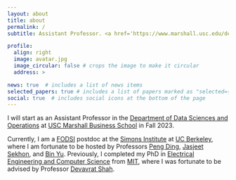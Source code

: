 ```yaml
---
layout: about
title: about
permalink: /
subtitle: Assistant Professor. <a href='https://www.marshall.usc.edu/departments/data-sciences-and-operations'>DSO Department</a>. <a href='https://www.marshall.usc.edu/'>USC Marshall Business School</a>.

profile:
  align: right
  image: avatar.jpg
  image_circular: false # crops the image to make it circular
  address: >

news: true  # includes a list of news items
selected_papers: true # includes a list of papers marked as "selected={true}"
social: true  # includes social icons at the bottom of the page
---
```


I will start as an Assistant Professor in the [Department of Data Sciences and Operations](https://www.marshall.usc.edu/departments/data-sciences-and-operations) at [USC Marshall Business School](https://www.marshall.usc.edu/) in Fall 2023. 

Currently, I am a [FODSI](https://fodsi.us/) postdoc at the [Simons Institute](https://simons.berkeley.edu/homepage) at [UC Berkeley](https://www.berkeley.edu/), where I am fortunate to be hosted by Professors [Peng Ding](https://sites.google.com/site/pengdingpku/), [Jasjeet Sekhon](https://statistics.yale.edu/people/jas-sekhon), and [Bin Yu](https://binyu.stat.berkeley.edu/). Previously, I completed my PhD in [Electrical Engineering and Computer Science](https://www.eecs.mit.edu/) from [MIT](https://www.mit.edu/), where I was fortunate to be advised by Professor [Devavrat Shah](https://devavrat.mit.edu). 

